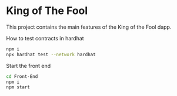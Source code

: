 # King of The Fool

This project contains the main features of the King of the Fool dapp.

<summary>
How to test contracts in hardhat
</summary>

```sh
npm i
npx hardhat test --network hardhat
```

<summary>
Start the front end 
</summary>

```sh
cd Front-End
npm i
npm start
```
